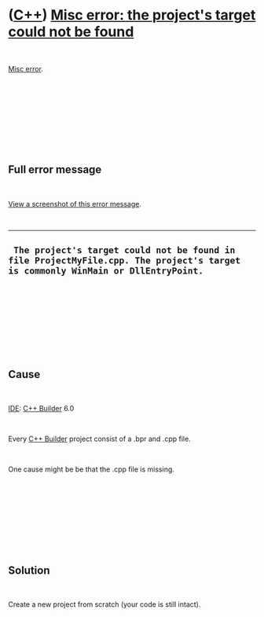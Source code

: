 



 

 

 

 

 

([C++](Cpp.md)) [Misc error: the project's target could not be found](CppMiscErrorTheProjectsTargetCouldNotBeFound.md)
========================================================================================================================

 

[Misc error](CppMiscError.md).

 

 

 

 

 

Full error message
------------------

 

[View a screenshot of this error
message](CppMiscErrorTheProjectsTargetCouldNotBeFound.PNG).

 

  ----------------------------------------------------------------------------------------------------------------------------------
  ` The project's target could not be found in file ProjectMyFile.cpp. The project's target is commonly WinMain or DllEntryPoint.`
  ----------------------------------------------------------------------------------------------------------------------------------

 

 

 

 

 

Cause
-----

 

[IDE](CppIde.md): [C++ Builder](CppBuilder.md) 6.0

 

Every [C++ Builder](CppBuilder.md) project consist of a .bpr and .cpp
file.

 

One cause might be be that the .cpp file is missing.

 

 

 

 

 

Solution
--------

 

Create a new project from scratch (your code is still intact).

 

 

 

 

 





 



